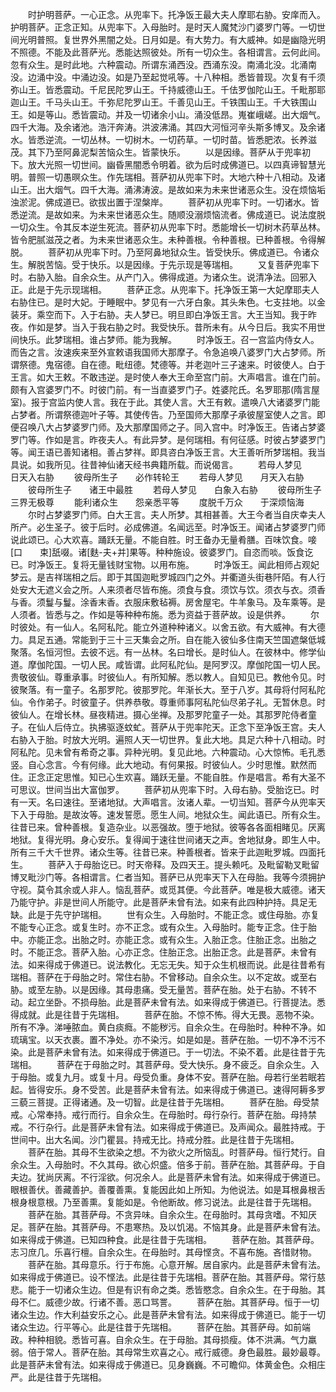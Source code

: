 <!-- { "loadSidebar": true } -->
　　时护明菩萨。一心正念。从兜率下。托净饭王最大夫人摩耶右胁。安庠而入。护明菩萨。正念正知。从兜率下。入母胎时。是时天人魔梵沙门婆罗门等。一切世间光明普照。复世界外黑闇之处。日月如是。有大势力。有大威神。如是幽隐光明不照德。不能及此菩萨光。悉能达照彼处。所有一切众生。各相谓言。云何此间。忽有众生。是时此地。六种震动。所谓东涌西没。西涌东没。南涌北没。北涌南没。边涌中没。中涌边没。如是乃至起觉吼等。十八种相。悉皆普现。次复有千须弥山王。皆悉震动。千尼民陀罗山王。千持威德山王。千佉罗伽陀山王。千毗那耶迦山王。千马头山王。千弥尼陀罗山王。千善见山王。千铁围山王。千大铁围山王。如是等山。悉皆震动。并及一切诸余小山。涌没低昂。嵬崔峨嵯。出大烟气。四千大海。及余诸池。浩汗奔涛。洪波沸涌。其四大河恒河辛头斯多博叉。及余诸水。皆悉逆流。一切丛林。一切树木。一切药草。一切时苗。皆悉肥浓。长养滋茂。其下乃至阿鼻泥梨苦恼众生。皆蒙快乐。
　　以是因缘。菩萨从于兜率初下。放大光照一切世间。幽昏黑闇悉令明着。欲为后时成佛道已。以四真谛智慧光明。普照一切愚暝众生。作先瑞相。菩萨初从兜率下时。大地六种十八相动。及诸山王。出大烟气。四千大海。涌沸涛波。是故如来为未来世诸恶众生。没在烦恼垢浊淤泥。佛成道已。欲拔出置于涅槃岸。
　　菩萨初从兜率下时。一切诸水。皆悉逆流。是故如来。为未来世诸恶众生。随顺没溺烦恼流者。佛成道已。说法度脱一切众生。令其反本逆生死流。菩萨初从兜率下时。悉能增长一切树木药草丛林。皆令肥腻滋茂之者。为未来世诸恶众生。未种善根。令种善根。已种善根。令得解脱。
　　菩萨初从兜率下时。乃至阿鼻地狱众生。皆受快乐。佛成道已。令诸众生。解脱苦恼。受于快乐。以是因缘。于先示现是等瑞相。
　　又复菩萨兜率下时。右胁入胎。自余众生。从产门入。佛得成道。为诸众生。说清净法。回邪入正。此是于先示现瑞相。
　　菩萨正念。从兜率下。托净饭王第一大妃摩耶夫人右胁住已。是时大妃。于睡眠中。梦见有一六牙白象。其头朱色。七支拄地。以金装牙。乘空而下。入于右胁。夫人梦已。明旦即白净饭王言。大王当知。我于昨夜。作如是梦。当入于我右胁之时。我受快乐。昔所未有。从今日后。我实不用世间快乐。此梦瑞相。谁占梦师。能为我解。
　　时净饭王。召一宫监内侍女人。而告之言。汝速疾来至外宣敕语我国师大那摩子。令急追唤八婆罗门大占梦师。所谓祭德。鬼宿德。自在德。毗纽德。梵德等。并老迦叶三子速来。时彼使人。白于王言。如大王敕。不敢违逆。是时使人奉大王命至宫门前。大声唱言。谁在门前。颇有入宫婆罗门不。时彼门前。有一当直婆罗门子。姓婆陀氏。名罗耶那(隋言屋室)。报于宫监内使人言。我在于此。其使人言。大王有敕。遣唤八大诸婆罗门能占梦者。所谓祭德迦叶子等。其使传告。乃至国师大那摩子承彼屋室使人之言。即便召唤八大占梦婆罗门师。及大那摩国师之子。同入宫中。时净饭王。告诸占梦婆罗门等。作如是言。昨夜夫人。有此异梦。是何瑞相。有何征感。时彼占梦婆罗门等。闻王语已善知诸相。善占梦祥。即具咨白净饭王言。大王善听所梦瑞相。我当具说。如我所见。往昔神仙诸天经书典籍所载。而说偈言。
　　若母人梦见　　日天入右胁
　　彼母所生子　　必作转轮王
　　若母人梦见　　月天入右胁
　　彼母所生子　　诸王中最胜
　　若母人梦见　　白象入右胁
　　彼母所生子　　三界无极尊
　　能利诸众生　　怨亲悉平等
　　度脱千万众　　于深烦恼海
　　尔时占梦婆罗门师。白大王言。夫人所梦。其相甚善。大王今者当自庆幸夫人所产。必生圣子。彼于后时。必成佛道。名闻远至。时净饭王。闻诸占梦婆罗门师说此颂已。心大欢喜。踊跃无量。不能自胜。时王备办无量肴膳。百味饮食。唼[口　　束]舐啜。诸[麩-夫+并]果等。种种施设。彼婆罗门。自恣而啖。饭食讫已。时净饭王。复将无量钱财宝物。以用布施。
　　时净饭王。闻此相师占观妃梦云。是吉祥瑞相之后。即于其国迦毗罗城四门之外。并衢道头街巷阡陌。有人行处安大无遮义会之所。人来须者尽皆布施。须食与食。须饮与饮。须衣与衣。须香与香。须鬘与鬘。涂香末香。衣服床敷毡褥。房舍屋宅。牛羊象马。及车乘等。是人须者。皆悉与之。作如是等种种布施。悉为资益于菩萨故。设是供养。
　　尔时彼处。有一仙人。名阿私陀。能立外道种种诸义。以舍五欲。有大威神。有大德力。具足五通。常能到于三十三天集会之所。自在能入彼仙多住南天竺国遮槃低城聚落。名恒河怛。去彼不远。有一丛林。名曰增长。是时仙人。在彼林中。修学仙道。摩伽陀国。一切人民。咸皆谓。此阿私陀仙。是阿罗汉。摩伽陀国一切人民。贵敬彼仙。尊重承事。时彼仙人。有所知解。悉以教人。自知见已。教他令见。时彼聚落。有一童子。名那罗陀。彼那罗陀。年渐长大。至于八岁。其母将付阿私陀仙。令作弟子。时彼童子。供养恭敬。尊重师事阿私陀仙尽弟子礼。无暂休息。时彼仙人。在增长林。昼夜精进。摄心坐禅。及那罗陀童子一处。其那罗陀侍者童子。在仙人后侍立。执拂驱逐蚊虻。菩萨从于兜率陀天。正念下至净饭王宫。夫人右胁入于胎。时放大光明。遍照人天一切世界。复此大地。具足六种十八相动。时阿私陀。见未曾有希奇之事。异种光明。复见此地。六种震动。心大惊怖。毛孔悉竖。自心念言。今有何缘。此大地动。有何果报。时彼仙人。少时思惟。默然而住。正念正定思惟。知已心生欢喜。踊跃无量。不能自胜。作是唱言。希有大圣不可思议。世间当出大富伽罗。
　　菩萨初从兜率下时。入母右胁。受胎讫已。时有一天。名曰速往。至诸地狱。大声唱言。汝诸人辈。一切当知。菩萨今从兜率天下入于母胎。是故汝等。速发誓愿。愿生人间。地狱众生。闻此语已。所有众生。往昔已来。曾种善根。复造杂业。以恶强故。堕于地狱。彼等各各面相睹见。厌离地狱。复得光明。身心安乐。复得闻于速往世间诸天之声。舍地狱身。即生人中。所有三千大千世界。诸众生等。往昔已来。种善根者。皆来于此迦毗罗城。四面托生。
　　菩萨入于母胎讫已。时天帝释。及四天王。提头赖吒。及毗留勒叉毗留博叉毗沙门等。各相谓言。仁者当知。菩萨已从兜率天下入在母胎。我等今须拥护守视。莫令其余或人非人。恼乱菩萨。或觅其便。今此菩萨。唯是极大威德。诸天乃能守护。非是世间人所能守。此是菩萨未曾有法。如来有此四种护持。具足无缺。此是于先守护瑞相。
　　世有众生。入母胎时。不能正念。或住母胎。亦复不能专心正念。或复生时。亦不正念。或有众生。入母胎时。能专正念。住于胎中。亦能正念。出胎之时。亦能正念。或有众生。入胎正念。住胎正念。出胎之时。不能正念。菩萨入胎。心亦正念。住胎正念。出胎正念。此是菩萨。未曾有法。如来得成于佛道已。说法教化。无忘无失。知于众生机根而说。此是往昔希有瑞相。菩萨在于母胎之时。常住右胁。不曾移动。自余众生。以不定故。或至右胁。或至左胁。以是因缘。其母患痛。受无量苦。菩萨在胎。处于右胁。不转不动。起立坐卧。不损母胎。此是菩萨未曾有法。如来得成于佛道已。行菩提法。悉得成就。此是往昔于先瑞相。
　　菩萨在胎。不惊不怖。得大无畏。恶物不染。所有不净。涕唾脓血。黄白痰癊。不能秽污。自余众生。在母胎时。种种不净。如琉璃宝。以天衣裹。置不净处。亦不染污。如是如是。菩萨在胎。一切不净不污不染。此是菩萨未曾有法。如来得成于佛道已。于一切法。不染不着。此是往昔于先瑞相。
　　菩萨在于母胎之时。其菩萨母。受大快乐。身不疲乏。自余众生。入于母胎。或复九月。或复十月。母受负重。身体不安。菩萨在胎。母若行坐若眠若起。皆得安乐。身不受苦。此是菩萨未曾有法。如来得成于佛道已。速得阿耨多罗三藐三菩提。正得诸通。及一切智。此是往昔于先瑞相。
　　菩萨在胎。母受禁戒。心常奉持。戒行而行。自余众生。在母胎时。母行杂行。菩萨在胎。母持禁戒。不行杂行。此是菩萨未曾有法。如来得成于佛道已。及声闻众。最胜持戒。于世间中。出大名闻。沙门瞿昙。持戒无比。持戒分胜。此是往昔于先瑞相。
　　菩萨在胎。其母不生欲染之想。不为欲火之所恼乱。时菩萨母。恒行梵行。自余众生。入母胎时。不久其母。欲心炽盛。倍多于前。菩萨在胎。其菩萨母。于自夫边。犹尚厌离。不行淫欲。何况余人。此是菩萨未曾有法。如来得成于佛道已。眼根善伏。善藏善护。善覆善熏。复能因此如上所知。为他说法。如是耳根鼻根舌根身根意根。乃至善熏。复能如是。令他断故。修习说法。此是往昔于先瑞相。
　　菩萨在胎。其菩萨母。不贪异味。自余众生。在母胎时。其母贪嗜。不知厌足。菩萨在胎。其菩萨母。不患寒热。及以饥渴。不恼其身。此是菩萨未曾有法。如来得成于佛道。已知四种食。此是往昔于先瑞相。
　　菩萨在胎。其菩萨母。志习庶几。乐喜行檀。自余众生。在母胎时。其母悭贪。不喜布施。吝惜财物。
　　菩萨在胎。其母意乐。行于布施。心意开解。居自家内。此是菩萨未曾有法。如来得成于佛道已。设不悭法。此是往昔于先瑞相。菩萨在胎。其菩萨母。常行慈悲。能于一切诸众生边。但是有识有命之类。悉皆愍念。自余众生。在于母胎。其母不仁。威德少故。行诸不善。恶口骂詈。
　　菩萨在胎。其菩萨母。恒于一切诸众生边。作大利益安乐之心。此是菩萨未曾有法。如来得成于佛道已。能于一切诸众生边。行平等心。此是往昔于先瑞相。
　　菩萨在胎。其菩萨母。如前端政。种种相貌。悉皆可喜。自余众生。在于母胎。其母损瘦。体不洪满。气力羸弱。倍于常人。菩萨在胎。其母常生欢喜之心。戒行威德。身色最胜。最妙最尊。此是菩萨未曾有法。如来得成于佛道已。见身巍巍。不可瞻仰。体黄金色。众相庄严。此是往昔于先瑞相。
